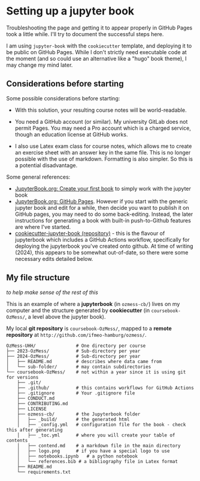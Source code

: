 
# Setting up a jupyter book

Troubleshooting the page and getting it to appear properly in GitHub Pages took a little while.  I'll try to document the successful steps here.

I am using `jupyter-book` with the `cookiecutter` template, and deploying it to be public on GitHub Pages.  While I don't strictly need executable code at the moment (and so could use an alternative like a "hugo" book theme), I may change my mind later.

## Considerations before starting

Some possible considerations before starting:

- With this solution, your resulting course notes will be world-readable.  

- You need a GitHub account (or similar).  My university GitLab does not permit Pages.  You may need a Pro account which is a charged service, though an education license at GitHub works.

- I also use Latex exam class for course notes, which allows me to create an exercise sheet with an answer key in the same file.  This is no longer possible with the use of markdown.  Formatting is also simpler.  So this is a potential disadvantage.


Some general references:
- [JupyterBook.org: Create your first book](https://jupyterbook.org/en/stable/start/your-first-book.html) to simply work with the jupyter book
- [JupyterBook.org: GitHub Pages](https://jupyterbook.org/en/stable/publish/gh-pages.html). However if you start with the generic jupyter book and edit for a while, then decide you want to publish it on GitHub pages, you may need to do some back-editing.  Instead, the later instructions for generating a book with built-in push-to-Github features are where I've started.
- [cookiecutter-jupyter-book (repository)](https://github.com/executablebooks/cookiecutter-jupyter-book) - this is the flavour of jupyterbook which includes a GitHub Actions workflow, specifically for deploying the jupyterbook you've created onto github.  At time of writing (2024), this appears to be somewhat out-of-date, so there were some necessary edits detailed below.

## My file structure 

*to help make sense of the rest of this*

This is an example of where a **jupyterbook** (in `ozmess-cb/`) lives on my computer and the structure generated by **cookiecutter**  (in `coursebook-OzMess/`, a level above the jupyter book).  

My local **git repository** is  `coursebook-OzMess/`, mapped to a **remote repository** at `http://github.com/ifmeo-hamburg/ozmess/`.


```
OzMess-UHH/               # One directory per course
├── 2023-OzMess/          # Sub-directory per year
├── 2024-OzMess/          # Sub-directory per year
│   ├── README.md         # describes where data came from
│   └── sub-folder/       # may contain subdirectories
└── coursebook-OzMess/    # not within a year since it is using git for versions
    ├── .git/
    ├── .github/          # this contains workflows for GitHub Actions
    ├── .gitignore        # Your .gitignore file
    ├── CONDUCT.md
    ├── CONTRIBUTING.md
    ├── LICENSE
    ├── ozmess-cb/        # the Jupyterbook folder
    │   ├── _build/       # the generated html
    │   ├── _config.yml   # configuration file for the book - check this after generating
    │   ├── _toc.yml      # where you will create your table of contents
    │   ├── contend.md    # a markdown file in the main directory
    │   ├── logo.png      # if you have a special logo to use
    │   ├── notebooks.ipynb   # a python notebook
    │   └── references.bib # a bibliography file in Latex format    
    ├── README.md
    └── requirements.txt
```
